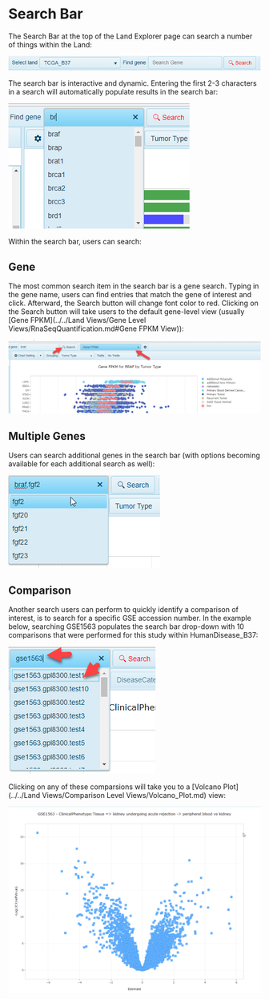 # Search Bar

The Search Bar at the top of the Land Explorer page can search a number of things within the Land:

![Search_bar](../../images/search_bar.png)

The search bar is interactive and dynamic. Entering the first 2-3 characters in a search will automatically populate results in the search bar:

![Search_bar](../../images/auto_search.png) 

Within the search bar, users can search:

## Gene

The most common search item in the search bar is a gene search. Typing in the gene name, users can find entries that match the gene of interest and click. Afterward, the Search button will change font color to red. Clicking on the Search button will take users to the default gene-level view (usually [Gene FPKM](../../Land Views/Gene Level Views/RnaSeqQuantification.md#Gene FPKM View)):

![gene_search](../../images/gene_search.png)

## Multiple Genes  

Users can search additional genes in the search bar (with options becoming available for each additional search as well):

![multi_search](../../images/multi_search.png)

## Comparison

Another search users can perform to quickly identify a comparison of interest, is to search for a specific GSE accession number. In the example below, searching GSE1563 populates the search bar drop-down with 10 comparisons that were performed for this study within HumanDisease_B37:

![multi_search](../../images/gse_search.png)

Clicking on any of these comparsions will take you to a [Volcano Plot](../../Land Views/Comparison Level Views/Volcano_Plot.md) view:

![multi_search](../../images/volcano.png)
